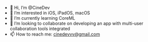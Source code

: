 - 👋 Hi, I’m @CineDev
- 👀 I’m interested in iOS, iPadOS, macOS
- 🌱 I’m currently learning CoreML
- 💞️ I’m looking to collaborate on developing an app with multi-user collaboration tools integrated
- 📫 How to reach me: cinedevvv@gmail.com

<!---
CineDev/CineDev is a ✨ special ✨ repository because its `README.md` (this file) appears on your GitHub profile.
You can click the Preview link to take a look at your changes.
--->
